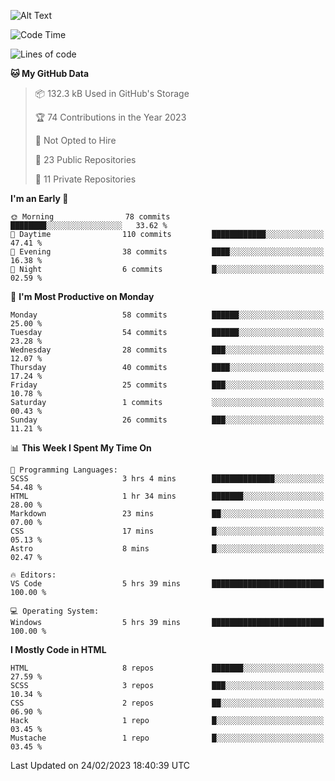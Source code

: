 ![Alt Text](https://media0.giphy.com/media/H48YKEw3fXrcvIF2xE/200w.gif?cid=82a1493badypnrqv7no5k2m47eq0kdlkwed89qw5z8bd6g57&rid=200w.gif)

<!--START_SECTION:waka-->
![Code Time](http://img.shields.io/badge/Code%20Time-14%20hrs%2048%20mins-blue)

![Lines of code](https://img.shields.io/badge/From%20Hello%20World%20I%27ve%20Written-424.2%20thousand%20lines%20of%20code-blue)

**🐱 My GitHub Data** 

> 📦 132.3 kB Used in GitHub's Storage 
 > 
> 🏆 74 Contributions in the Year 2023
 > 
> 🚫 Not Opted to Hire
 > 
> 📜 23 Public Repositories 
 > 
> 🔑 11 Private Repositories 
 > 
**I'm an Early 🐤** 

```text
🌞 Morning                78 commits          ████████░░░░░░░░░░░░░░░░░   33.62 % 
🌆 Daytime                110 commits         ████████████░░░░░░░░░░░░░   47.41 % 
🌃 Evening                38 commits          ████░░░░░░░░░░░░░░░░░░░░░   16.38 % 
🌙 Night                  6 commits           █░░░░░░░░░░░░░░░░░░░░░░░░   02.59 % 
```
📅 **I'm Most Productive on Monday** 

```text
Monday                   58 commits          ██████░░░░░░░░░░░░░░░░░░░   25.00 % 
Tuesday                  54 commits          ██████░░░░░░░░░░░░░░░░░░░   23.28 % 
Wednesday                28 commits          ███░░░░░░░░░░░░░░░░░░░░░░   12.07 % 
Thursday                 40 commits          ████░░░░░░░░░░░░░░░░░░░░░   17.24 % 
Friday                   25 commits          ███░░░░░░░░░░░░░░░░░░░░░░   10.78 % 
Saturday                 1 commits           ░░░░░░░░░░░░░░░░░░░░░░░░░   00.43 % 
Sunday                   26 commits          ███░░░░░░░░░░░░░░░░░░░░░░   11.21 % 
```


📊 **This Week I Spent My Time On** 

```text
💬 Programming Languages: 
SCSS                     3 hrs 4 mins        ██████████████░░░░░░░░░░░   54.48 % 
HTML                     1 hr 34 mins        ███████░░░░░░░░░░░░░░░░░░   28.00 % 
Markdown                 23 mins             ██░░░░░░░░░░░░░░░░░░░░░░░   07.00 % 
CSS                      17 mins             █░░░░░░░░░░░░░░░░░░░░░░░░   05.13 % 
Astro                    8 mins              █░░░░░░░░░░░░░░░░░░░░░░░░   02.47 % 

🔥 Editors: 
VS Code                  5 hrs 39 mins       █████████████████████████   100.00 % 

💻 Operating System: 
Windows                  5 hrs 39 mins       █████████████████████████   100.00 % 
```

**I Mostly Code in HTML** 

```text
HTML                     8 repos             ███████░░░░░░░░░░░░░░░░░░   27.59 % 
SCSS                     3 repos             ███░░░░░░░░░░░░░░░░░░░░░░   10.34 % 
CSS                      2 repos             ██░░░░░░░░░░░░░░░░░░░░░░░   06.90 % 
Hack                     1 repo              █░░░░░░░░░░░░░░░░░░░░░░░░   03.45 % 
Mustache                 1 repo              █░░░░░░░░░░░░░░░░░░░░░░░░   03.45 % 
```




 Last Updated on 24/02/2023 18:40:39 UTC
<!--END_SECTION:waka-->
